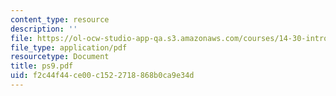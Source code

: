 ```yaml
---
content_type: resource
description: ''
file: https://ol-ocw-studio-app-qa.s3.amazonaws.com/courses/14-30-introduction-to-statistical-method-in-economics-spring-2006/f2c44f44ce00c1522718868b0ca9e34d_ps9.pdf
file_type: application/pdf
resourcetype: Document
title: ps9.pdf
uid: f2c44f44-ce00-c152-2718-868b0ca9e34d
---
```

